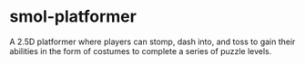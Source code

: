 # smol-platformer

A 2.5D platformer where players can stomp, dash into, and toss to gain their abilities in the form of costumes to complete a series of puzzle levels.
